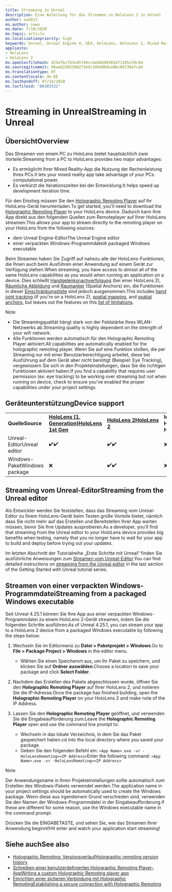 ```yaml
---
title: Streaming in Unreal
description: Eine Anleitung für das Streamen zu HoloLens 2 in Unreal
author: sw5813
ms.author: suwu
ms.date: 7/10/2020
ms.topic: article
ms.localizationpriority: high
keywords: Unreal, Unreal Engine 4, UE4, HoloLens, HoloLens 2, Mixed Reality, Streaming, PC, Holographic App Remoting, Holographic Remoting Player, Dokumentation
appliesto:
- HoloLens
- HoloLens 2
ms.openlocfilehash: d25efbcf83e45749cc4eb8b99581b71105c59c9d
ms.sourcegitcommit: 96ae8258539b2f3edc104dd0dce8bc66f3647cdd
ms.translationtype: HT
ms.contentlocale: de-DE
ms.lasthandoff: 07/14/2020
ms.locfileid: "86303531"
---
```

# <a name="streaming-in-unreal"></a><span data-ttu-id="c9824-104">Streaming in Unreal</span><span class="sxs-lookup"><span data-stu-id="c9824-104">Streaming in Unreal</span></span>

## <a name="overview"></a><span data-ttu-id="c9824-105">Übersicht</span><span class="sxs-lookup"><span data-stu-id="c9824-105">Overview</span></span>
<span data-ttu-id="c9824-106">Das Streamen von einem PC zu HoloLens bietet hauptsächlich zwei Vorteile:</span><span class="sxs-lookup"><span data-stu-id="c9824-106">Streaming from a PC to HoloLens provides two major advantages:</span></span> 
* <span data-ttu-id="c9824-107">Es ermöglicht Ihrer Mixed Reality-App die Nutzung der Rechenleistung Ihres PCs.</span><span class="sxs-lookup"><span data-stu-id="c9824-107">It lets your mixed reality app take advantage of your PCs computational power.</span></span> 
* <span data-ttu-id="c9824-108">Es verkürzt die Iterationszeiten bei der Entwicklung.</span><span class="sxs-lookup"><span data-stu-id="c9824-108">It helps speed up development iteration time.</span></span> 

<span data-ttu-id="c9824-109">Für den Einstieg müssen Sie den [Holographic Remoting Player](holographic-remoting-player.md) auf Ihr HoloLens-Gerät herunterladen.</span><span class="sxs-lookup"><span data-stu-id="c9824-109">To get started, you'll need to download the [Holographic Remoting Player](holographic-remoting-player.md) to your HoloLens device.</span></span> <span data-ttu-id="c9824-110">Dadurch kann Ihre App direkt aus den folgenden Quellen zum Remoteplayer auf Ihrer HoloLens streamen:</span><span class="sxs-lookup"><span data-stu-id="c9824-110">This allows your app to stream  directly to the remoting player on your HoloLens from the following sources:</span></span>

* <span data-ttu-id="c9824-111">dem Unreal Engine-Editor</span><span class="sxs-lookup"><span data-stu-id="c9824-111">The Unreal Engine editor</span></span>
* <span data-ttu-id="c9824-112">einer verpackten Windows-Programmdatei</span><span class="sxs-lookup"><span data-stu-id="c9824-112">A packaged Windows executable</span></span> 

<span data-ttu-id="c9824-113">Beim Streamen haben Sie Zugriff auf nahezu alle der HoloLens-Funktionen, die Ihnen auch beim Ausführen einer Anwendung auf einem Gerät zur Verfügung stehen.</span><span class="sxs-lookup"><span data-stu-id="c9824-113">When streaming, you have access to almost all of the same HoloLens capabilities as you would when running an application on a device.</span></span> <span data-ttu-id="c9824-114">Dies schließt [Handgelenksnachverfolgung](unreal-hand-tracking.md) (bei einer HoloLens 2), [Räumliche Abbildung](unreal-spatial-mapping.md) und [Raumanker](unreal-spatial-anchors.md) (Spatial Anchors) ein, die Funktionen in dieser [Einschränkungsliste](holographic-remoting-troubleshooting.md) sind jedoch ausgenommen.</span><span class="sxs-lookup"><span data-stu-id="c9824-114">This includes [hand joint tracking](unreal-hand-tracking.md) (if you're on a HoloLens 2), [spatial mapping](unreal-spatial-mapping.md), and [spatial anchors](unreal-spatial-anchors.md), but leaves out the features on this [list of limitations](holographic-remoting-troubleshooting.md).</span></span> 

> [!NOTE]
> * <span data-ttu-id="c9824-115">Die Streamingqualität hängt stark von der Feldstärke Ihres WLAN-Netzwerks ab.</span><span class="sxs-lookup"><span data-stu-id="c9824-115">Streaming quality is highly dependent on the strength of your wifi network.</span></span>
> * <span data-ttu-id="c9824-116">Alle Funktionen werden automatisch für den Holographic Remoting Player aktiviert.</span><span class="sxs-lookup"><span data-stu-id="c9824-116">All capabilities are automatically enabled for the holographic remoting player.</span></span> <span data-ttu-id="c9824-117">Wenn Sie auf eine Funktion stoßen, die per Streaming nur mit einer Benutzerberechtigung arbeitet, diese bei Ausführung auf dem Gerät aber nicht benötigt (Beispiel: Eye Tracking), vergewissern Sie sich in den Projekteinstellungen, dass Sie die richtigen Funktionen aktiviert haben.</span><span class="sxs-lookup"><span data-stu-id="c9824-117">If you find a capability that requires user permission (ex: eye tracking) to be working over streaming but not when running on device, check to ensure you've enabled the proper capabilities under your project settings.</span></span>

## <a name="device-support"></a><span data-ttu-id="c9824-118">Geräteunterstützung</span><span class="sxs-lookup"><span data-stu-id="c9824-118">Device support</span></span>

<table>
    <colgroup>
    <col width="33%" />
    <col width="33%" />
    <col width="33%" />
    </colgroup>
    <tr>
        <td><span data-ttu-id="c9824-119"><strong>Quelle</strong></span><span class="sxs-lookup"><span data-stu-id="c9824-119"><strong>Source</strong></span></span></td>
        <td><span data-ttu-id="c9824-120"><a href="https://docs.microsoft.com/hololens/hololens1-hardware"><strong>HoloLens (1. Generation)</strong></a></span><span class="sxs-lookup"><span data-stu-id="c9824-120"><a href="https://docs.microsoft.com/hololens/hololens1-hardware"><strong>HoloLens 1st Gen</strong></a></span></span></td>
        <td><span data-ttu-id="c9824-121"><a href="https://www.microsoft.com/hololens/hardware"><strong>HoloLens 2</strong></a></span><span class="sxs-lookup"><span data-stu-id="c9824-121"><a href="https://www.microsoft.com/hololens/hardware"><strong>HoloLens 2</strong></a></span></span></td>
        <td><span data-ttu-id="c9824-122"><strong>Immersive Headsets</strong></span><span class="sxs-lookup"><span data-stu-id="c9824-122"><strong>Immersive Headsets</strong></span></span></td>
    </tr>
     <tr>
        <td><span data-ttu-id="c9824-123">Unreal-Editor</span><span class="sxs-lookup"><span data-stu-id="c9824-123">Unreal editor</span></span></td>
        <td><span data-ttu-id="c9824-124">✔️</span><span class="sxs-lookup"><span data-stu-id="c9824-124">✔️</span></span></td>
        <td><span data-ttu-id="c9824-125">✔️</span><span class="sxs-lookup"><span data-stu-id="c9824-125">✔️</span></span></td>
        <td>❌</td>
    </tr>
    <tr>
        <td><span data-ttu-id="c9824-126">Windows-Paket</span><span class="sxs-lookup"><span data-stu-id="c9824-126">Windows package</span></span></td>
        <td>❌</td>
        <td><span data-ttu-id="c9824-127">✔️</span><span class="sxs-lookup"><span data-stu-id="c9824-127">✔️</span></span></td>
        <td>❌</td>
    </tr>

</table>

## <a name="streaming-from-the-unreal-editor"></a><span data-ttu-id="c9824-128">Streaming vom Unreal-Editor</span><span class="sxs-lookup"><span data-stu-id="c9824-128">Streaming from the Unreal editor</span></span>

<span data-ttu-id="c9824-129">Als Entwickler werden Sie feststellen, dass das Streaming vom Unreal-Editor zu Ihrem HoloLens-Gerät beim Testen große Vorteile bietet, nämlich dass Sie nicht mehr auf das Erstellen und Bereitstellen Ihrer App warten müssen, bevor Sie Ihre Updates ausprobieren.</span><span class="sxs-lookup"><span data-stu-id="c9824-129">As a developer, you'll find that streaming from the Unreal editor to your HoloLens device provides big benefits when testing, namely that you no longer have to wait for your app to build and deploy before trying out your updates.</span></span>

<span data-ttu-id="c9824-130">Im letzten Abschnitt der Tutorialreihe „Erste Schritte mit Unreal“ finden Sie ausführliche Anweisungen zum [Streamen vom Unreal-Editor](unreal-uxt-ch6.md#device-only-streaming).</span><span class="sxs-lookup"><span data-stu-id="c9824-130">You can find detailed instructions on [streaming from the Unreal editor](unreal-uxt-ch6.md#device-only-streaming) in the last section of the Getting Started with Unreal tutorial series.</span></span>

## <a name="streaming-from-a-packaged-windows-executable"></a><span data-ttu-id="c9824-131">Streamen von einer verpackten Windows-Programmdatei</span><span class="sxs-lookup"><span data-stu-id="c9824-131">Streaming from a packaged Windows executable</span></span>

<span data-ttu-id="c9824-132">Seit Unreal 4.25.1 können Sie Ihre App aus einer verpackten Windows-Programmdatei zu einem HoloLens 2-Gerät streamen, indem Sie die folgenden Schritte ausführen:</span><span class="sxs-lookup"><span data-stu-id="c9824-132">As of Unreal 4.25.1, you can stream your app to a HoloLens 2 device from a packaged Windows executable by following the steps below:</span></span> 

1. <span data-ttu-id="c9824-133">Wechseln Sie im Editormenü zu **Datei > Paketprojekt > Windows**.</span><span class="sxs-lookup"><span data-stu-id="c9824-133">Go to **File > Package Project > Windows** in the editor menu.</span></span> 
    * <span data-ttu-id="c9824-134">Wählen Sie einen Speicherort aus, um Ihr Paket zu speichern, und klicken Sie auf **Ordner auswählen**.</span><span class="sxs-lookup"><span data-stu-id="c9824-134">Choose a location to save your package and click **Select Folder**.</span></span>

2. <span data-ttu-id="c9824-135">Nachdem das Erstellen des Pakets abgeschlossen wurde, öffnen Sie den **Holographic Remoting Player** auf Ihrer HoloLens 2, und notieren Sie die IP-Adresse.</span><span class="sxs-lookup"><span data-stu-id="c9824-135">Once the package has finished building, open the **Holographic Remoting Player** on your HoloLens 2 and make note of the IP Address.</span></span> 
3. <span data-ttu-id="c9824-136">Lassen Sie den **Holographic Remoting Player** geöffnet, und verwenden Sie die Eingabeaufforderung zum:</span><span class="sxs-lookup"><span data-stu-id="c9824-136">Leave the **Holographic Remoting Player** open and use the command line prompt to:</span></span> 
    * <span data-ttu-id="c9824-137">Wechseln in das lokale Verzeichnis, in dem Sie das Paket gespeichert haben.</span><span class="sxs-lookup"><span data-stu-id="c9824-137">cd into the local directory where you saved your package.</span></span>
    * <span data-ttu-id="c9824-138">Geben Sie den folgenden Befehl ein: ```<App Name>.exe -vr -HoloLensRemoting=<IP Address>```</span><span class="sxs-lookup"><span data-stu-id="c9824-138">Enter the following command: ```<App Name>.exe -vr -HoloLensRemoting=<IP Address>```</span></span>

> [!NOTE]
> <span data-ttu-id="c9824-139">Der Anwendungsname in Ihren Projekteinstellungen sollte automatisch zum Erstellen des Windows-Pakets verwendet werden.</span><span class="sxs-lookup"><span data-stu-id="c9824-139">The application name in your project settings should be automatically used to create the Windows package.</span></span> <span data-ttu-id="c9824-140">Wenn diese aus irgendeinem Grund verschieden sind, verwenden Sie den Namen der Windows-Programmdatei in der Eingabeaufforderung.</span><span class="sxs-lookup"><span data-stu-id="c9824-140">If these are different for some reason, use the Windows executable name in the command prompt.</span></span>

<span data-ttu-id="c9824-141">Drücken Sie die EINGABETASTE, und sehen Sie, wie das Streamen Ihrer Anwendung beginnt!</span><span class="sxs-lookup"><span data-stu-id="c9824-141">Hit enter and watch your application start streaming!</span></span>

## <a name="see-also"></a><span data-ttu-id="c9824-142">Siehe auch</span><span class="sxs-lookup"><span data-stu-id="c9824-142">See also</span></span>
* [<span data-ttu-id="c9824-143">Holographic Remoting: Versionsverlauf</span><span class="sxs-lookup"><span data-stu-id="c9824-143">Holographic remoting version history</span></span>](holographic-remoting-version-history.md)
* [<span data-ttu-id="c9824-144">Schreiben einer benutzerdefinierten Holographic Remoting Player-App</span><span class="sxs-lookup"><span data-stu-id="c9824-144">Writing a custom Holographic Remoting player app</span></span>](holographic-remoting-create-player.md)
* [<span data-ttu-id="c9824-145">Einrichten einer sicheren Verbindung mit Holographic Remoting</span><span class="sxs-lookup"><span data-stu-id="c9824-145">Establishing a secure connection with Holographic Remoting</span></span>](holographic-remoting-secure-connection.md)
